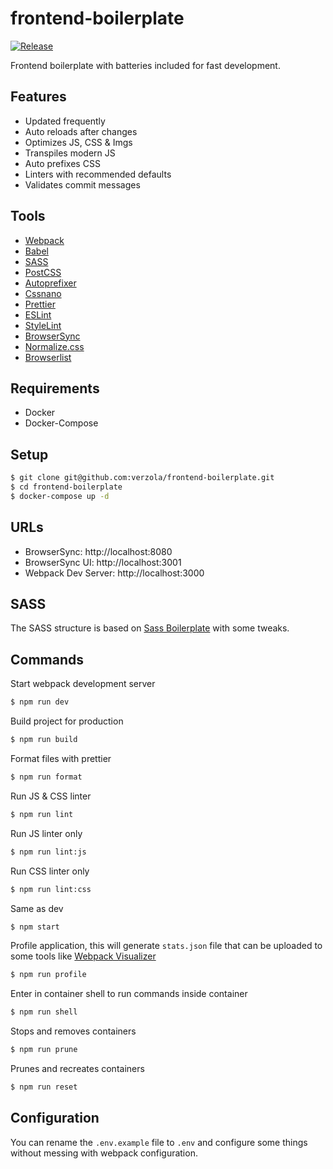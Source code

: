 # frontend-boilerplate

[![Release](https://github.com/verzola/frontend-boilerplate/actions/workflows/release.yml/badge.svg)](https://github.com/verzola/frontend-boilerplate/actions/workflows/release.yml)

Frontend boilerplate with batteries included for fast development.

## Features

- Updated frequently
- Auto reloads after changes
- Optimizes JS, CSS & Imgs
- Transpiles modern JS
- Auto prefixes CSS
- Linters with recommended defaults
- Validates commit messages

## Tools

- [Webpack](https://webpack.js.org/)
- [Babel](https://babeljs.io/)
- [SASS](https://sass-lang.com/)
- [PostCSS](https://postcss.org/)
- [Autoprefixer](https://autoprefixer.github.io/)
- [Cssnano](https://cssnano.co/)
- [Prettier](https://prettier.io/)
- [ESLint](https://eslint.org/)
- [StyleLint](https://stylelint.io/)
- [BrowserSync](https://browsersync.io/)
- [Normalize.css](https://necolas.github.io/normalize.css/)
- [Browserlist](https://browserl.ist/)

## Requirements

- Docker
- Docker-Compose

## Setup

```bash
$ git clone git@github.com:verzola/frontend-boilerplate.git
$ cd frontend-boilerplate
$ docker-compose up -d
```

## URLs

- BrowserSync: http://localhost:8080
- BrowserSync UI: http://localhost:3001
- Webpack Dev Server: http://localhost:3000

## SASS

The SASS structure is based on [Sass Boilerplate](https://github.com/HugoGiraudel/sass-boilerplate) with some tweaks.

## Commands

Start webpack development server

```bash
$ npm run dev
```

Build project for production

```bash
$ npm run build
```

Format files with prettier

```bash
$ npm run format
```

Run JS & CSS linter

```bash
$ npm run lint
```

Run JS linter only

```bash
$ npm run lint:js
```

Run CSS linter only

```bash
$ npm run lint:css
```

Same as dev

```bash
$ npm start
```

Profile application, this will generate `stats.json` file that can be uploaded to some tools like [Webpack Visualizer](https://chrisbateman.github.io/webpack-visualizer/)

```bash
$ npm run profile
```

Enter in container shell to run commands inside container

```bash
$ npm run shell
```

Stops and removes containers

```bash
$ npm run prune
```

Prunes and recreates containers

```bash
$ npm run reset
```

## Configuration

You can rename the `.env.example` file to `.env` and configure
some things without messing with webpack configuration.

